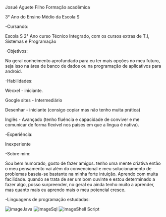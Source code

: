 Josué Aguete Filho
Formação acadêmica

3° Ano do Ensino Médio da Escola S

-Cursando:

Escola S 2° Ano curso Técnico Integrado, com os cursos extras de T.I, Sistemas e Programação

-Objetivos:

No geral conheimento aprofundado para eu ter mais opções no meu futuro, seja isso na área de banco de dados ou na programação de aplicativos para android.

-Habilidades:

Wecxel - iniciante.

Google sites - Intermediário

Desenhar - iniciante (consigo copiar mas não tenho muita prática)

Inglês - Avançado (tenho fluência e capacidade de conviver e me comunicar de forma flexivel nos paises em que a lingua é nativa).

-Experiência:

Inexperiente

-Sobre mim:

Sou bem humorado, gosto de fazer amigos. tenho uma mente criativa então o meu pensamento vai além do convencional e meu solucionamento de problemas baseia-se bastante na minha forte intuição. Aprendo com muita facilidade. quando se trata de ser um bom ouvinte e estou determinado a fazer algo, posso surpreender, no geral eu ainda tenho muito a aprender, mas quanto mais eu aprendo mais o meu potencial cresce.

-Linguagens de programação estudadas:

![image](https://user-images.githubusercontent.com/83778317/182199358-216e32e0-e970-425e-9f63-1fbc18f7bc57.png)Java
![image](https://user-images.githubusercontent.com/83778317/182199595-4b708dba-b401-4424-bf69-c29fe2f61d1f.png)Sql
![image](https://user-images.githubusercontent.com/83778317/182208577-dc5bb770-f836-44e0-9409-a58f72d3fc7e.png)Shell Script

